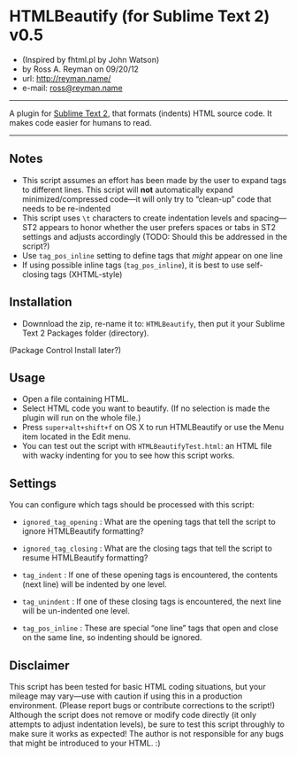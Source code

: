 # HTMLBeautify (for Sublime Text 2) v0.5
* (Inspired by fhtml.pl by John Watson)
* by Ross A. Reyman on 09/20/12
* url:			http://reyman.name/
* e-mail:		ross@reyman.name

---

A plugin for [Sublime Text 2](http://sublimetext.com/2), that formats (indents) HTML source code.
It makes code easier for humans to read.

---

## Notes
* This script assumes an effort has been made by the user to expand tags to different lines. This script will **not**  automatically expand minimized/compressed code—it will only try to “clean-up” code that needs to be re-indented
* This script uses `\t` characters to create indentation levels and spacing—ST2 appears to honor whether the user prefers spaces or tabs in ST2 settings and adjusts accordingly (TODO: Should this be addressed in the script?)
* Use `tag_pos_inline` setting to define tags that _might_ appear on one line
* If using possible inline tags (`tag_pos_inline`), it is best to use self-closing tags (XHTML-style)

## Installation

* Downnload the zip, re-name it to: `HTMLBeautify`, then put it your Sublime Text 2 Packages folder (directory).

(Package Control Install later?)

## Usage
* Open a file containing HTML.
* Select HTML code you want to beautify. (If no selection is made the plugin will run on the whole file.)
* Press `super+alt+shift+f` on OS X to run HTMLBeautify or use the Menu item located in the Edit menu.
* You can test out the script with `HTMLBeautifyTest.html`: an HTML file with wacky indenting for you to see how this script works.

## Settings

You can configure which tags should be processed with this script:

* `ignored_tag_opening` : What are the opening tags that tell the script to ignore HTMLBeautify formatting?
* `ignored_tag_closing` : What are the closing tags that tell the script to resume HTMLBeautify formatting?

* `tag_indent` : If one of these opening tags is encountered, the contents (next line) will be indented by one level.
* `tag_unindent` : If one of these closing tags is encountered, the next line will be un-indented one level.

* `tag_pos_inline` : These are special “one line” tags that open and close on the same line, so indenting should be ignored.

## Disclaimer
This script has been tested for basic HTML coding situations, but your mileage may vary—use with caution if using this in a production environment. (Please report bugs or contribute corrections to the script!) Although the script does not remove or modify code directly (it only attempts to adjust indentation levels), be sure to test this script throughly to make sure it works as expected! The author is not responsible for any bugs that might be introduced to your HTML. :)

